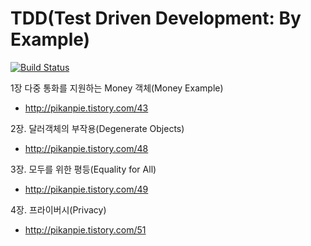 # TDD(Test Driven Development: By Example)

[![Build Status](https://travis-ci.org/JuHyun/tdd.svg?branch=master)](https://travis-ci.org/JuHyun/tdd)

1장 다중 통화를 지원하는 Money 객체(Money Example)
 - http://pikanpie.tistory.com/43

2장. 달러객체의 부작용(Degenerate Objects)
 - http://pikanpie.tistory.com/48

3장. 모두를 위한 평등(Equality for All)
 - http://pikanpie.tistory.com/49

4장. 프라이버시(Privacy)
 - http://pikanpie.tistory.com/51
